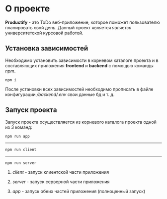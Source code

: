 # О проекте

**Productify** - это ToDo веб-приложение, которое поможет пользователю планировать свой день. Данный проект является является
университетской курсовой работой.
## Установка зависимостей
Необходимо установить зависимости в корневом каталоге проекта и в составляющих приложения **frontend** и **backend** с помощью команды _npm_.

    npm i

После установки всех зависимостей необходимо прописать в файле конфигурации _/backend/.env_ свои данные бд и т. д.

## Запуск проекта
Запуск проекта осуществляется из корневого каталога проекта одной из 3 команд:

    npm run app
---
    npm run client
---
    npm run server

1. _client_ - запуск клиентской части приложения

2. _server_ - запуск серверной части приложения

3. _app_ - запуск обеих частей приложения (полноценный запуск)